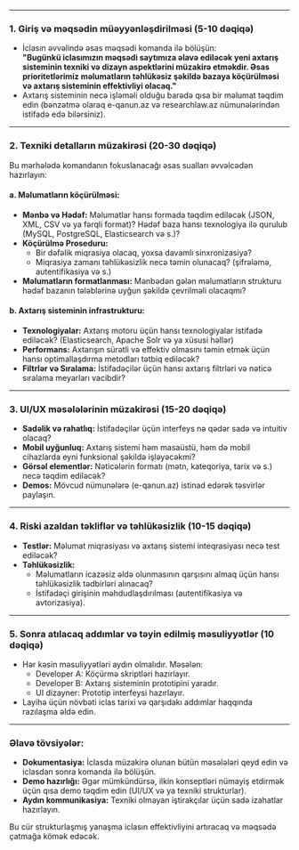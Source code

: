 
---

### 1. **Giriş və məqsədin müəyyənləşdirilməsi (5-10 dəqiqə)**

- İclasın əvvəlində əsas məqsədi komanda ilə bölüşün:  
    **"Bugünkü iclasımızın məqsədi saytımıza əlavə ediləcək yeni axtarış sisteminin texniki və dizayn aspektlərini müzakirə etməkdir. Əsas prioritetlərimiz məlumatların təhlükəsiz şəkildə bazaya köçürülməsi və axtarış sisteminin effektivliyi olacaq."**
- Axtarış sisteminin necə işləməli olduğu barədə qısa bir məlumat təqdim edin (bənzətmə olaraq e-qanun.az və researchlaw.az nümunələrindən istifadə edə bilərsiniz).

---

### 2. **Texniki detalların müzakirəsi (20-30 dəqiqə)**

Bu mərhələdə komandanın fokuslanacağı əsas sualları əvvəlcədən hazırlayın:

#### a. **Məlumatların köçürülməsi:**

- **Mənbə və Hədəf:** Məlumatlar hansı formada təqdim ediləcək (JSON, XML, CSV və ya fərqli format)? Hədəf baza hansı texnologiya ilə qurulub (MySQL, PostgreSQL, Elasticsearch və s.)?
- **Köçürülmə Proseduru:**
    - Bir dəfəlik miqrasiya olacaq, yoxsa davamlı sinxronizasiya?
    - Miqrasiya zamanı təhlükəsizlik necə təmin olunacaq? (şifrələmə, autentifikasiya və s.)
- **Məlumatların formatlanması:** Mənbədən gələn məlumatların strukturu hədəf bazanın tələblərinə uyğun şəkildə çevrilməli olacaqmı?

#### b. **Axtarış sisteminin infrastrukturu:**

- **Texnologiyalar:** Axtarış motoru üçün hansı texnologiyalar istifadə ediləcək? (Elasticsearch, Apache Solr və ya xüsusi həllər)
- **Performans:** Axtarışın sürətli və effektiv olmasını təmin etmək üçün hansı optimallaşdırma metodları tətbiq ediləcək?
- **Filtrlər və Sıralama:** İstifadəçilər üçün hansı axtarış filtrləri və nəticə sıralama meyarları vacibdir?

---

### 3. **UI/UX məsələlərinin müzakirəsi (15-20 dəqiqə)**

- **Sadəlik və rahatlıq:** İstifadəçilər üçün interfeys nə qədər sadə və intuitiv olacaq?
- **Mobil uyğunluq:** Axtarış sistemi həm masaüstü, həm də mobil cihazlarda eyni funksional şəkildə işləyəcəkmi?
- **Görsəl elementlər:** Nəticələrin formatı (mətn, kateqoriya, tarix və s.) necə təqdim ediləcək?
- **Demos:** Mövcud nümunələrə (e-qanun.az) istinad edərək təsvirlər paylaşın.

---

### 4. **Riski azaldan təkliflər və təhlükəsizlik (10-15 dəqiqə)**

- **Testlər:** Məlumat miqrasiyası və axtarış sistemi inteqrasiyası necə test ediləcək?
- **Təhlükəsizlik:**
    - Məlumatların icazəsiz əldə olunmasının qarşısını almaq üçün hansı təhlükəsizlik tədbirləri alınacaq?
    - İstifadəçi girişinin məhdudlaşdırılması (autentifikasiya və avtorizasiya).

---

### 5. **Sonra atılacaq addımlar və təyin edilmiş məsuliyyətlər (10 dəqiqə)**

- Hər kəsin məsuliyyətləri aydın olmalıdır. Məsələn:
    - Developer A: Köçürmə skriptləri hazırlayır.
    - Developer B: Axtarış sisteminin prototipini yaradır.
    - UI dizayner: Prototip interfeysi hazırlayır.
- Layihə üçün növbəti iclas tarixi və qarşıdakı addımlar haqqında razılaşma əldə edin.

---

### Əlavə tövsiyələr:

- **Dokumentasiya:** İclasda müzakirə olunan bütün məsələləri qeyd edin və iclasdan sonra komanda ilə bölüşün.
- **Demo hazırlığı:** Əgər mümkündürsə, ilkin konseptləri nümayiş etdirmək üçün qısa demo təqdim edin (UI/UX və ya texniki strukturlar).
- **Aydın kommunikasiya:** Texniki olmayan iştirakçılar üçün sadə izahatlar hazırlayın.

Bu cür strukturlaşmış yanaşma iclasın effektivliyini artıracaq və məqsədə çatmağa kömək edəcək.